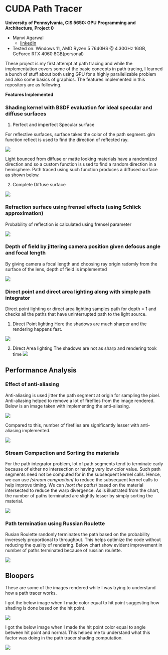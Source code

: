CUDA Path Tracer
================

**University of Pennsylvania, CIS 5650: GPU Programming and Architecture, Project 0**

* Manvi Agarwal
  * [linkedIn](https://www.linkedin.com/in/manviagarwal27/)
* Tested on: Windows 11, AMD Ryzen 5 7640HS @ 4.30GHz 16GB, GeForce RTX 4060 8GB(personal)

These project is my first attempt at path tracing and while the implementation covers some of the basic concepts in path tracing, I learned a bunch of stuff about both using GPU for a highly parallelizable problem and also some basics of graphics. The features implemented in this repository are as following. 

**Features Implemented**


### Shading kernel with BSDF evaluation for ideal specular and diffuse surfaces


1. Perfect and imperfect Specular surface
   
For reflective surfaces, surface takes the color of the path segment. glm function reflect is used to find the direction of reflected ray. 



![](img/iSpecularSpecular.png)

Light bounced from diffuse or matte looking materials have a randomized direction and so a custom function is used to find a random direction in a hemisphere. Path traced using such function produces a diffused surface as shown below.

2. Complete Diffuse surface


   
![](img/DiffuseSurface.png)


### Refraction surface using frensel effects (using Schlick approximation)
Probability of reflection is calculated using frensel parameter

![](img/SpecularDielectric.png)


### Depth of field by jittering camera position given defocus angle and focal length
By giving camera a focal length and choosing ray origin radomly from the surface of the lens, depth of field is implemented

![](img/DefocusBlur.png)

### Direct point and direct area lighting along with simple path integrator
Direct point lighting or direct area lighting samples path for depth = 1 and checks all the paths that have uninterrupted path to the light source.

1. Direct Point lighting
Here the shadows are much sharper and the rendering happens fast.
   
![](img/DirectPointLighting.png)


2. Direct Area lighting
The shadows are not as sharp and rendering took time
![](img/DirectArealighting.png)


## Performance Analysis

### Effect of anti-aliasing

Anti-aliasing is used jitter the path segment at origin for sampling the pixel. Anti-aliasing helped to remove a lot of fireflies from the image rendered. Below is an image taken with implementing the anti-aliasing.

![](img/SpecularDielectric_WithoutAntiAliasing.png)

Compared to this, number of fireflies are significantly lesser with anti-aliasing implemented.

![](img/SpecularDielectric.png)


### Stream Compaction and Sorting the materials

For the path integrator problem, lot of path segments tend to terminate early because of either no intersection or having very low color value. Such path segments need not be computed for in the subsequent kernel calls. Hence, we can use /*stream compaction*/ to reduce the subsequent kernel calls to help improve timing. We can /*sort the paths*/ based on the material intersected to reduce the warp divergence. As is illustrated from the chart, the number of paths terminated are slightly lesser by simply sorting the material.

![](img/PathTerminationChart.png)

### Path termination using Russian Roulette 

Rusian Roulette randonly terminates the path based on the probability inveresely proportional to throughput. This helps optimize the code without reducing the quality of rendering. Below chart show evident improvement in number of paths terminated because of russian roulette.


![](img/PathTerminationRR.png)


## Bloopers

These are some of the images rendered while I was trying to understand how a path tracer works.


I got the below image when I made color equal to hit point suggesting how shading is done based on the hit point.


![](img/HitPoint.png)



I got the below image when I made the hit point color equal to angle between hit point and normal. This helped me to understand what this factor was doing in the path tracer shading computation.


![](img/AngleRender.png)









